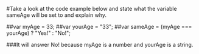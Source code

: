 #Take a look at the code example below and state what the variable sameAge will be set to and explain why.

##var myAge = 33;
##var yourAge = "33";
##var sameAge = (myAge === yourAge) ? "Yes!" : "No!";

###It will answer No! because myAge is a number and yourAge is a string.
